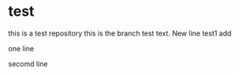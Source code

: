 # test
this is a test repository
this is the branch test text.
New line
test1 add

one line

secomd line
